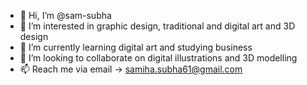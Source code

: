 - 👋 Hi, I’m @sam-subha
- 👀 I’m interested in graphic design, traditional and digital art and 3D design
- 🌱 I’m currently learning digital art and studying business
- 💞️ I’m looking to collaborate on digital illustrations and 3D modelling
- 📫 Reach me via email -> samiha.subha61@gmail.com

<!---
sam-subha/sam-subha is a ✨ special ✨ repository because its `README.md` (this file) appears on your GitHub profile.
You can click the Preview link to take a look at your changes.
--->
